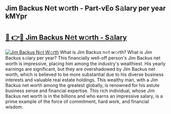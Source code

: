 ## Jim Backus N𝚎t w𝚘rth - Part-vEo S𝚊lary per year kMYpr

# <h2><a href="http://gc04ycb.nevu.top/?p=Jim+Backus">🔗 👉🔴 Jim Backus N𝚎t w𝚘rth - S𝚊lary</a></h2>

[![Jim Backus N𝚎t W𝚘rth](https://i.imgur.com/Oavwk0R.jpeg)](http://gc04ycb.nevu.top/?p=Jim+Backus)
What is Jim Backus n𝚎t w𝚘rth? What is Jim Backus s𝚊lary per year?
This financially well-off person's Jim Backus net worth is impressive, placing him among the industry's wealthiest. His yearly earnings are significant, but they are overshadowed by Jim Backus net worth, which is believed to be more substantial due to his diverse business interests and valuable real estate holdings. This wealthy man, with a Jim Backus net worth among the greatest globally, is renowned for his astute business sense and financial expertise. This rich individual, whose Jim Backus net worth is in the billions and who earns an impressive salary, is a prime example of the force of commitment, hard work, and financial wisdom.
